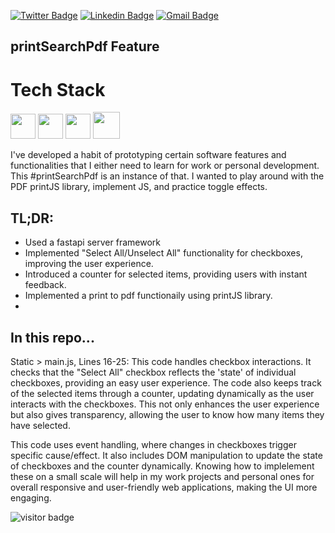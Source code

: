 [![Twitter Badge](https://img.shields.io/badge/-@erikkaincolor-1ca0f1?style=flat-square&labelColor=1ca0f1&logo=twitter&logoColor=white&link=https://twitter.com/erikkaincolor)](https://twitter.com/erikkaincolor) [![Linkedin Badge](https://img.shields.io/badge/-erikkapolk-blue?style=flat-square&logo=Linkedin&logoColor=white&link=https://www.linkedin.com/in/erikkapolk/)](https://www.linkedin.com/in/erikkapolk/) 
[![Gmail Badge](https://img.shields.io/badge/-erikkaincolor+github@gmail.com-c14438?style=flat-square&logo=Gmail&logoColor=white&link=mailto:erikkaincolor+github@gmail.com)](mailto:erikkaincolor+github@gmail.com)

## printSearchPdf Feature

# Tech Stack
<img src = 'https://github.com/MarikIshtar007/MarikIshtar007/blob/master/images/python2.png' width="40"/> <img src = 'https://github.com/MarikIshtar007/MarikIshtar007/blob/master/images/html.svg' width='40'/> <img src = 'https://github.com/MarikIshtar007/MarikIshtar007/blob/master/images/css.svg' width='40'/> <img src = 'https://github.com/MarikIshtar007/MarikIshtar007/blob/master/images/js.svg' width='43'/>

I've developed a habit of prototyping certain software features and functionalities that I either need to learn for work or personal development. This #printSearchPdf is an instance of that. I wanted to play around with the PDF printJS library, implement JS, and practice toggle effects. 

## TL;DR:
- Used a fastapi server framework
- Implemented "Select All/Unselect All" functionality for checkboxes, improving the user experience.
- Introduced a counter for selected items, providing users with instant feedback.
- Implemented a print to pdf functionaily using printJS library.
- 
## In this repo...
Static > main.js, Lines 16-25: 
This code handles checkbox interactions. It checks that the "Select All" checkbox reflects the 'state' of individual checkboxes, providing an easy user experience. The code also keeps track of the selected items through a counter, updating dynamically as the user interacts with the checkboxes. This not only enhances the user experience but also gives transparency, allowing the user to know how many items they have selected.

This code uses event handling, where changes in checkboxes trigger specific cause/effect. It also includes DOM manipulation to update the state of checkboxes and the counter dynamically. Knowing how to implelement these on a small scale will help in my work projects and personal ones for overall responsive and user-friendly web applications, making the UI more engaging.

![visitor badge](https://visitor-badge.laobi.icu/badge?page_id=erikkaincolor.758987167)
